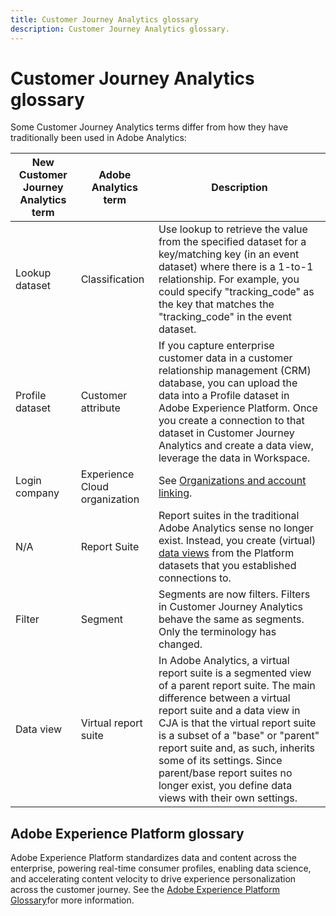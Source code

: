 ```yaml
---
title: Customer Journey Analytics glossary
description: Customer Journey Analytics glossary.
---
```


# Customer Journey Analytics glossary

Some Customer Journey Analytics terms differ from how they have traditionally been used in Adobe Analytics:

|New Customer Journey Analytics term|Adobe Analytics term|Description|
|---|---|---|
|Lookup dataset|Classification|Use lookup to retrieve the value from the specified dataset for a key/matching key (in an event dataset) where there is a 1-to-1 relationship. For example, you could specify "tracking_code" as the key that matches the "tracking_code" in the event dataset.|
|Profile dataset|Customer attribute|If you capture enterprise customer data in a customer relationship management (CRM) database, you can upload the data into a Profile dataset in Adobe Experience Platform. Once you create a connection to that dataset in Customer Journey Analytics and create a data view, leverage the data in Workspace.|
|Login company|Experience Cloud organization|See [Organizations and account linking](https://docs.adobe.com/content/help/en/core-services/interface/manage-users-and-products/organizations.html#topic_C31CB834F109465A82ED57FF0563B3F1).|
| N/A |Report Suite|Report suites in the traditional Adobe Analytics sense no longer exist. Instead, you create (virtual) [data views](/help/data-views/create-dataview.md) from the Platform datasets that you established connections to.|
|Filter|Segment|Segments are now filters. Filters in Customer Journey Analytics behave the same as segments. Only the terminology has changed.|
|Data view|Virtual report suite|In Adobe Analytics, a virtual report suite is a segmented view of a parent report suite. The main difference between a virtual report suite and a data view in CJA is that the virtual report suite is a subset of a "base" or "parent" report suite and, as such, inherits some of its settings. Since parent/base report suites no longer exist, you define data views with their own settings.|

## Adobe Experience Platform glossary

Adobe Experience Platform standardizes data and content across the enterprise, powering real-time consumer profiles, enabling data science, and accelerating content velocity to drive experience personalization across the customer journey.
See the [Adobe Experience Platform Glossary](https://www.adobe.io/apis/experienceplatform/home/services/acp-glossary.html)for more information.
